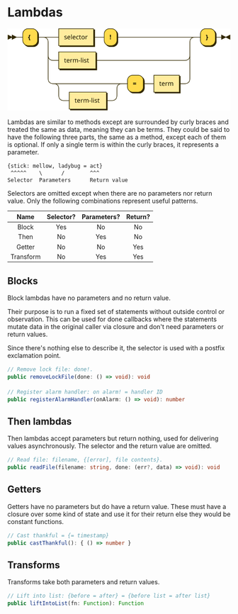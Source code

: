 # Lambdas

![](diagrams/lambda.svg)

Lambdas are similar to methods except are surrounded by curly braces and treated the same as data, meaning they can be terms. They could be said to have the following three parts, the same as a method, except each of them is optional. If only a single term is within the curly braces, it represents a parameter.

```
{stick: mellow, ladybug = act}
 ^^^^^    \      /        ^^^
Selector  Parameters      Return value
```

Selectors are omitted except when there are no parameters nor return value. Only the following combinations represent useful patterns.

|   Name    | Selector? | Parameters? | Return? |
| :-------: | :-------: | :---------: | :-----: |
|   Block   |    Yes    |     No      |   No    |
|   Then    |    No     |     Yes     |   No    |
|  Getter   |    No     |     No      |   Yes   |
| Transform |    No     |     Yes     |   Yes   |

## Blocks

Block lambdas have no parameters and no return value.

Their purpose is to run a fixed set of statements without outside control or observation. This can be used for done callbacks where the statements mutate data in the original caller via closure and don't need parameters or return values.

Since there's nothing else to describe it, the selector is used with a postfix exclamation point.

```typescript
// Remove lock file: done!.
public removeLockFile(done: () => void): void

// Register alarm handler: on alarm! = handler ID
public registerAlarmHandler(onAlarm: () => void): number
```

## Then lambdas

Then lambdas accept parameters but return nothing, used for delivering values asynchronously. The selector and the return value are omitted.

```typescript
// Read file: filename, {[error], file contents}.
public readFile(filename: string, done: (err?, data) => void): void
```

## Getters

Getters have no parameters but do have a return value. These must have a closure over some kind of state and use it for their return else they would be constant functions.

```typescript
// Cast thankful = {= timestamp}
public castThankful(): { () => number }
```

## Transforms

Transforms take both parameters and return values.

```typescript
// Lift into list: {before = after} = {before list = after list}
public liftIntoList(fn: Function): Function
```